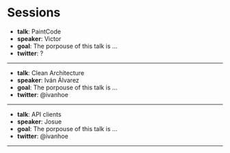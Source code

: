 # Sessions

- **talk**: PaintCode
- **speaker**: Victor
- **goal**: The porpouse of this talk is ...
- **twitter**: ?	

---

- **talk**: Clean Architecture
- **speaker**: Iván Álvarez
- **goal**: The porpouse of this talk is ...
- **twitter**: @ivanhoe
---

- **talk**: API clients
- **speaker**: Josue
- **goal**: The porpouse of this talk is ...
- **twitter**: @ivanhoe
---
